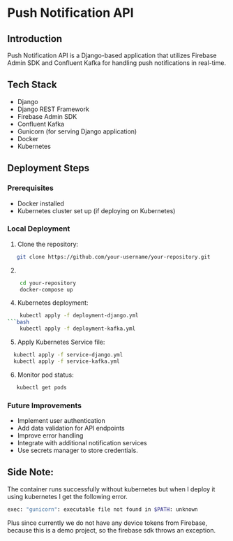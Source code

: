 # Push Notification API

## Introduction

Push Notification API is a Django-based application that utilizes Firebase Admin SDK and Confluent Kafka for handling push notifications in real-time.

## Tech Stack

- Django
- Django REST Framework
- Firebase Admin SDK
- Confluent Kafka
- Gunicorn (for serving Django application)
- Docker
- Kubernetes

## Deployment Steps

### Prerequisites

- Docker installed
- Kubernetes cluster set up (if deploying on Kubernetes)

### Local Deployment

1. Clone the repository:

```bash
   git clone https://github.com/your-username/your-repository.git
```

2. 
```bash 
    cd your-repository
    docker-compose up
```
4. Kubernetes deployment: 
```bash
    kubectl apply -f deployment-django.yml
```bash
    kubectl apply -f deployment-kafka.yml
```

5. Apply Kubernetes Service file: 
```bash
  kubectl apply -f service-django.yml
  kubectl apply -f service-kafka.yml
```

6. Monitor pod status: 
```bash
   kubectl get pods
```


### Future Improvements
- Implement user authentication
- Add data validation for API endpoints
- Improve error handling
- Integrate with additional notification services
- Use secrets manager to store credentials.

## Side Note:
The container runs successfully without kubernetes but when I deploy it using kubernetes I get the following error.

```bash
exec: "gunicorn": executable file not found in $PATH: unknown
```

Plus since currently we do not have any device tokens from Firebase, because this is a demo project, so the firebase sdk throws an exception.
